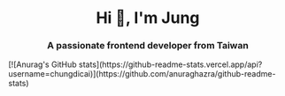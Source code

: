 <h1 align="center">Hi 👋, I'm Jung</h1>
<h3 align="center">A passionate frontend developer from Taiwan</h3>
[![Anurag's GitHub stats](https://github-readme-stats.vercel.app/api?username=chungdicai)](https://github.com/anuraghazra/github-readme-stats)
<!--
**chungdicai/chungdicai** is a ✨ _special_ ✨ repository because its `README.md` (this file) appears on your GitHub profile.

Here are some ideas to get you started:

- 🔭 I’m currently working on ...
- 🌱 I’m currently learning ...
- 👯 I’m looking to collaborate on ...
- 🤔 I’m looking for help with ...
- 💬 Ask me about ...
- 📫 How to reach me: ...
- 😄 Pronouns: ...
- ⚡ Fun fact: ...
-->
